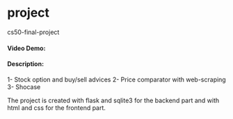 # project
cs50-final-project

#### Video Demo:  <URL HERE>

#### Description:
1- Stock option and buy/sell advices
2- Price comparator with web-scraping
3- Shocase

The project is created with flask and sqlite3 for the backend part and with html and css for the frontend part.
